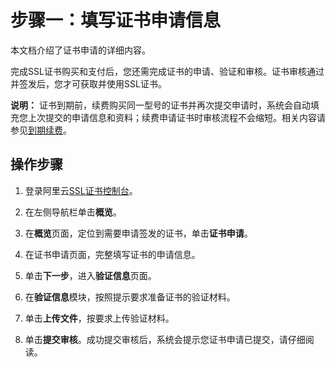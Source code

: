 # 步骤一：填写证书申请信息

本文档介绍了证书申请的详细内容。

完成SSL证书购买和支付后，您还需完成证书的申请、验证和审核。证书审核通过并签发后，您才可获取并使用SSL证书。

**说明：** 证书到期前，续费购买同一型号的证书并再次提交申请时，系统会自动填充您上次提交的申请信息和资料；续费申请证书时审核流程不会缩短。相关内容请参见[到期续费](/intl.zh-CN/产品定价/到期续费.md)。

## 操作步骤

1.  登录阿里云[SSL证书控制台](https://yundunnext.console.aliyun.com/?p=cas)。

2.  在左侧导航栏单击**概览**。

3.  在**概览**页面，定位到需要申请签发的证书，单击**证书申请**。

4.  在证书申请页面，完整填写证书的申请信息。

5.  单击**下一步**，进入**验证信息**页面。

6.  在**验证信息**模块，按照提示要求准备证书的验证材料。

7.  单击**上传文件**，按要求上传验证材料。

8.  单击**提交审核**。成功提交审核后，系统会提示您证书申请已提交，请仔细阅读。


